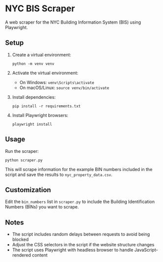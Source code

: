 # NYC BIS Scraper

A web scraper for the NYC Building Information System (BIS) using Playwright.

## Setup

1. Create a virtual environment:
   ```
   python -m venv venv
   ```

2. Activate the virtual environment:
   - On Windows: `venv\Scripts\activate`
   - On macOS/Linux: `source venv/bin/activate`

3. Install dependencies:
   ```
   pip install -r requirements.txt
   ```

4. Install Playwright browsers:
   ```
   playwright install
   ```

## Usage

Run the scraper:
```
python scraper.py
```

This will scrape information for the example BIN numbers included in the script and save the results to `nyc_property_data.csv`.

## Customization

Edit the `bin_numbers` list in `scraper.py` to include the Building Identification Numbers (BINs) you want to scrape.

## Notes

- The script includes random delays between requests to avoid being blocked
- Adjust the CSS selectors in the script if the website structure changes
- The script uses Playwright with headless browser to handle JavaScript-rendered content